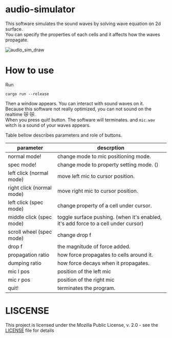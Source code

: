 # audio-simulator

This software simulates the sound waves by solving wave equation on 2d surface.  
You can specify the properties of each cells and it affects how the waves propagate.  

![audio_sim_draw](https://user-images.githubusercontent.com/29710855/104086939-55576280-529f-11eb-8def-b1c8e3e6c0ac.gif)

# How to use

Run

    cargo run --release

Then a window appears. You can interact with sound waves on it.  
Because this software not really optimized, you can not sound on the realtime :crying_cat_face: :crying_cat_face:.  
When you press quit! button. The software will terminates. and `mic.wav` witch is a sound of your waves appears.  

Table bellow describes parameters and role of buttons.

| parameter                 | descrption                                                                         |
| ------------------------- | ---------------------------------------------------------------------------------- |
| normal mode!              | change mode to mic positioning mode.                                               |
| spec mode!                | change mode to property setting mode. ()                                           |
| left click (normal mode)  | move left mic to cursor position.                                                  |
| right click (normal mode) | move right mic to cursor position.                                                 |
| left click (spec mode)    | change property of a cell under cursor.                                            |
| middle click (spec mode)  | toggle surface pushing. (when it's enabled, it's add force to a cell under cursor) |
| scroll wheel (spec mode)  | change drop f                                                                      |
| drop f                    | the magnitude of force added.                                                      |
| propagation ratio         | how force propagates to cells around it.                                           |
| dumping ratio             | how force decays when it propagates.                                               |
| mic l pos                 | position of the left mic                                                           |
| mic r pos                 | position of the right mic                                                          |
| quit!                     | terminates the program.                                                            |

# LISCENSE

This project is licensed under the Mozilla Public License, v. 2.0 - see the [LICENSE](LICENSE) file for details
